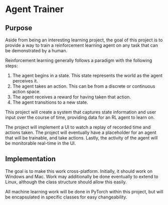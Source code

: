 # Agent Trainer

## Purpose
Aside from being an interesting learning project, the goal of this project is to provide
a way to train a reinforcement learning agent on any task that can be demonstrated by a
human.

Reinforcement learning generally follows a paradigm with the following steps:
1. The agent begins in a state.  This state represents the world as the agent
perceives it.
2. The agent takes an action.  This can be from a discrete or continuous
action space.
3. The agent receives a reward for having taken that action.
4. The agent transitions to a new state.

This project will create a system that captures state information and user input
over the course of time, providing data for an RL agent to learn on.

The project will implement a UI to watch a replay of recorded time and actions
taken. The project will eventually have a placeholder for an agent that will be
trainable, and take actions.  Lastly, the activity of the agent will be monitorable
real-time in the UI.

## Implementation
The goal is to make this work cross-platform.  Initially, it should work on Windows 
and Mac. Work may additionally be done eventually to extend to Linux, although the
class structure should allow this easily.

All machine learning work will be done in PyTorch within this project, but will be 
encapsulated in specific classes for easy changeability.